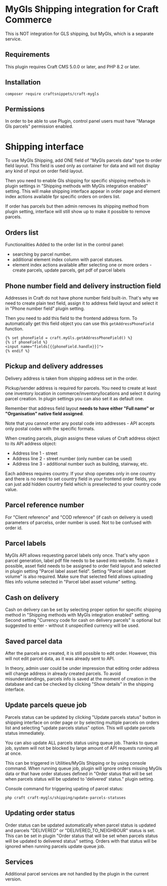 # MyGls Shipping integration for Craft Commerce

This is NOT integration for GLS shipping, but MyGls, which is a separate service.

## Requirements

This plugin requires Craft CMS 5.0.0 or later, and PHP 8.2 or later.

## Installation

```
composer require craftsnippets/craft-mygls
```

## Permissions

In order to be able to use Plugin, control panel users must have "Manage Gls parcels" permission enabled.

# Shipping interface

To use MyGls Shipping, add ONE field of "MyGls parcels data" type to order field layout. This field is used only as container for data and will not display any kind of input on order field layout.

Then you need to enable Gls shipping for specific shipping methods in plugin settings in "Shipping methods with MyGls integration enabled" setting. This will make shipping interface appear in order page and element index actions available fpr specific orders on orders list.

If order has parcels but then admin removes its shipping method from plugin setting, interface will still show up to make it possible to remove parcels.

## Orders list

Functionalities Added to the order list in the control panel:

- searching by parcel number.
- additional element index column with parcel statuses.
- element index actions available after selecting one or more orders - create parcels, update parcels, get pdf of parcel labels

## Phone number field and delivery instruction field

Addresses in Craft do not have phone number field built-in. That's why we need to create plain text field, assign it to address field layout and select it in "Phone number field" plugin setting.

Then you need to add this field to the frontend address form. To automatically get this field object you can use this `getAddressPhoneField` function.

```
{% set phoneField = craft.myGls.getAddressPhoneField() %}
{% if phoneField %}
<input name="fields[{{phoneField.handle}}]">
{% endif %}
```

## Pickup and delivery addresses

Delivery address is taken from shipping address set in the order.

Pickup/sender address is required for parcels. You need to create at least one inventory location in commerce/inventory/locations and select it during parcel creation. In plugin settings you can also set it as default one.

Remember that address field layout **needs to have either "Full name" or "Organisation" native field assigned**. 

Note that you cannot enter any postal code into addresses - API accepts only postal codes with the specific formats.

When creating parcels, plugin assigns these values of Craft address object to its API address object:

* Address line 1 - street
* Address line 2 - street number (only number can be used)
* Address line 3 - additional number such as building, stairway, etc.

Each address requires country. If your shop operates only in one country and there is no need to set country field in your frontend order fields, you can just add hidden country field which is preselected to your country code value.

## Parcel reference number

For "Client reference" and "COD reference" (if cash on delivery is used) parameters of parcelss, order number is used. Not to be confused with order id.

## Parcel labels

MyGls API allows requesting parcel labels only once. That's why upon parcel generation, label pdf file needs to be saved into website. To make it possible, asset field needs to be assigned to order field layout and selected in plugin setting "Parcel label asset field". Setting "Parcel label asset volume" is also required. Make sure that selected field allows uploading files info volume selected in "Parcel label asset volume" setting.

## Cash on delivery

Cash on delivery can be set by selecting proper option for specific shipping method in "Shipping methods with MyGls integration enabled" setting. Second setting "Currency code for cash on delivery parcels" is optional but suggested to enter - without it unspecified currency will be used.

## Saved parcel data

After the parcels are created, it is still possible to edit order. However, this will not edit parcel data, as it was already sent to API.

In theory, admin user could be under impression that editing order address will change address in already created parcels. To avoid misunderstandings, parcels info is saved at the moment of creation in the database and can be checked by clicking "Show details" in the shipping interface.

## Update parcels queue job

Parcels status can be updated by clicking "Update parcels status" button in shipping interface on order page or by selecting multiple parcels on orders list and selecting "update parcels status" option. This will update parcels status immediately.

You can also update ALL parcels status using queue job. Thanks to queue job, system will not be blocked by large amount of API requests running all at once.

This can be triggered in Utilities/MyGls Shipping or by using console command. When running queue job, plugin will ignore orders missing MyGls data or that have order statuses defined in "Order status that will be set when parcels status will be updated to 'delivered' status." plugin setting.

Console command for triggering upating of parcel status:

```
php craft craft-mygls/shipping/update-parcels-statuses
```

## Updating order status

Order status can be updated automatically when parcel status is updated and parcels "DELIVERED" or "DELIVERED_TO_NEIGHBOUR" status is set. This can be set in plugin "Order status that will be set when parcels status will be updated to delivered status" setting. Orders with that status will be ignored when running parcels update queue job.

## Services

Additional parcel services are not handled by the plugin in the current version.